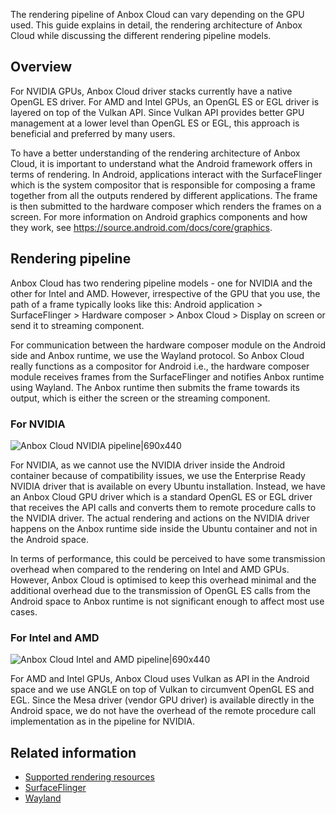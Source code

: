 The rendering pipeline of Anbox Cloud can vary depending on the GPU used. This guide explains in detail, the rendering architecture of Anbox Cloud while discussing the different rendering pipeline models.

## Overview

For NVIDIA GPUs, Anbox Cloud driver stacks currently have a native OpenGL ES driver. For AMD and Intel GPUs, an OpenGL ES or EGL driver is layered on top of the Vulkan API. Since Vulkan API provides better GPU management at a lower level than OpenGL ES or EGL, this approach is beneficial and preferred by many users.

To have a better understanding of the rendering architecture of Anbox Cloud, it is important to understand what the Android framework offers in terms of rendering. In Android, applications interact with the SurfaceFlinger which is the system compositor that is responsible for composing a frame together from all the outputs rendered by different applications. The frame is then submitted to the hardware composer which renders the frames on a screen. For more information on Android graphics components and how they work, see https://source.android.com/docs/core/graphics. 

## Rendering pipeline

Anbox Cloud has two rendering pipeline models - one for NVIDIA and the other for Intel and AMD. However, irrespective of the GPU that you use, the path of a frame typically looks like this: Android application > SurfaceFlinger > Hardware composer > Anbox Cloud > Display on screen or send it to streaming component.

For communication between the hardware composer module on the Android side and Anbox runtime, we use the Wayland protocol. So Anbox Cloud really functions as a compositor for Android i.e., the hardware composer module receives frames from the SurfaceFlinger and notifies Anbox runtime using Wayland. The Anbox runtime then submits the frame towards its output, which is either the screen or the streaming component.

### For NVIDIA

![Anbox Cloud NVIDIA pipeline|690x440](https://assets.ubuntu.com/v1/a7a3e357-NVIDIA_pipeline.png)

For NVIDIA, as we cannot use the NVIDIA driver inside the Android container because of compatibility issues, we use the Enterprise Ready NVIDIA driver that is available on every Ubuntu installation. Instead, we have an Anbox Cloud GPU driver which is a standard OpenGL ES or EGL driver that receives the API calls and converts them to remote procedure calls to the NVIDIA driver. The actual rendering and actions on the NVIDIA driver happens on the Anbox runtime side inside the Ubuntu container and not in the Android space.

In terms of performance, this could be perceived to have some transmission overhead when compared to the rendering on Intel and AMD GPUs. However, Anbox Cloud is optimised to keep this overhead minimal and the additional overhead due to the transmission of OpenGL ES calls from the Android space to Anbox runtime is not significant enough to affect most use cases.

### For Intel and AMD

![Anbox Cloud Intel and AMD pipeline|690x440](https://assets.ubuntu.com/v1/c6e7b6b5-Intel_AMD_pipeline.png)

For AMD and Intel GPUs, Anbox Cloud uses Vulkan as API in the Android space and we use ANGLE on top of Vulkan to circumvent OpenGL ES and EGL. Since the Mesa driver (vendor GPU driver) is available directly in the Android space, we do not have the overhead of the remote procedure call implementation as in the pipeline for NVIDIA. 

## Related information
* [Supported rendering resources](https://discourse.ubuntu.com/t/37322)
* [SurfaceFlinger](https://source.android.com/docs/core/graphics/surfaceflinger-windowmanager)
* [Wayland](https://wayland.freedesktop.org/)

